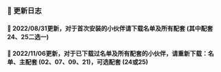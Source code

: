 ### 🏀 更新日志

#### 🎃 2022/08/31更新，对于首次安装的小伙伴请下载名单及所有配套 (其中配套24、25二选一)

#### 🎃 2022/11/06更新，对于已下载过名单及所有配套的小伙伴，请重新下载：名单、主配套 (02、07、09、21)，可选配套 (24或25)






